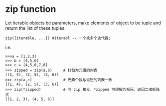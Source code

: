 # zip function    
Let iterable objects be parameters, make elements of object to be tuple and return the list of these tuples.    

    zip([iterable, ...]) #iterabl -- 一个或多个迭代器;    

i.e.   

    >>>a = [1,2,3]
    >>> b = [4,5,6]
    >>> c = [4,5,6,7,8]
    >>> zipped = zip(a,b)     # 打包为元组的列表
    [(1, 4), (2, 5), (3, 6)]
    >>> zip(a,c)              # 元素个数与最短的列表一致
    [(1, 4), (2, 5), (3, 6)]
    >>> zip(*zipped)          # 与 zip 相反，*zipped 可理解为解压，返回二维矩阵式
    [(1, 2, 3), (4, 5, 6)]

